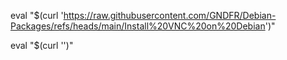 eval "$(curl 'https://raw.githubusercontent.com/GNDFR/Debian-Packages/refs/heads/main/Install%20VNC%20on%20Debian')"

eval "$(curl '')"
